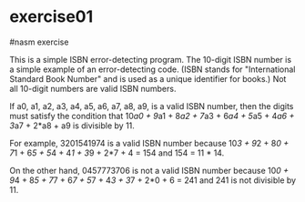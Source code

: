 exercise01
==========

#nasm exercise

This is a simple ISBN error-detecting program.
The 10-digit ISBN number is a simple example of an error-detecting code. 
(ISBN stands for "International Standard Book Number" and is used as a unique identifier for books.) 
Not all 10-digit numbers are valid ISBN numbers. 

If a0, a1, a2, a3, a4, a5, a6, a7, a8, a9, is a valid ISBN number, 
then the digits must satisfy the condition that 
 10*a0 + 9*a1 + 8*a2 + 7*a3 + 6*a4 + 5*a5 + 4*a6 + 3*a7 + 2*a8 + a9
is divisible by 11. 

For example, 3201541974 is a valid ISBN number because
10*3 + 9*2 + 8*0 + 7*1 + 6*5 + 5*4 + 4*1 + 3*9 + 2*7 + 4 = 154
and 154 = 11 * 14. 

On the other hand, 0457773706 is not a valid ISBN number because
10*0 + 9*4 + 8*5 + 7*7 + 6*7 + 5*7 + 4*3 + 3*7 + 2*0 + 6 = 241
and 241 is not divisible by 11.


